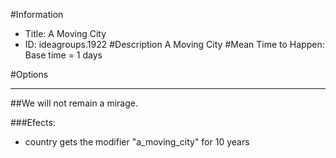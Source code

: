 #Information
 - Title: A Moving City
 - ID: ideagroups.1922
#Description
A Moving City
#Mean Time to Happen:
Base time = 1 days

#Options

___
##We will not remain a mirage.

###Efects:<ul><li>country gets the modifier "a_moving_city" for 10 years</li></ul>
